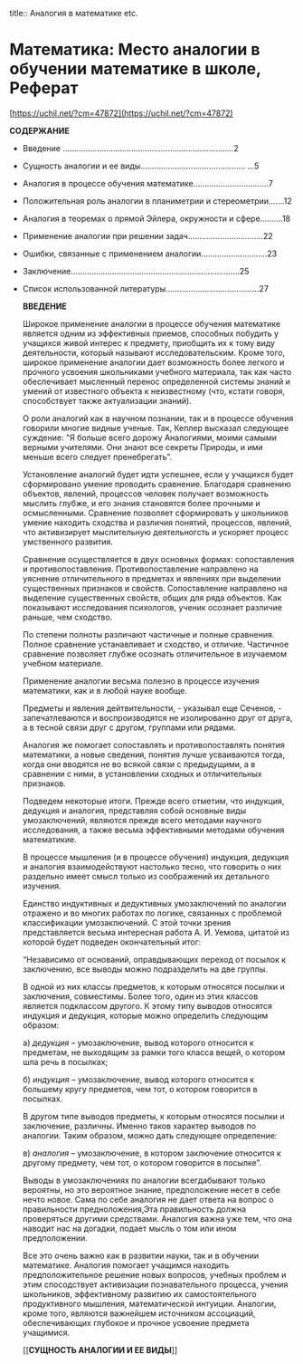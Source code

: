 title:: Аналогия в математике etc.

# Математика: Место аналогии в обучении математике в школе, Реферат

[](https://uchil.net/?cm=47872)[https://uchil.net/?cm=47872](https://uchil.net/?cm=47872)

**СОДЕРЖАНИЕ**
- Введение …………………………………………………………………2
- Сущность аналогии и ее виды………………………………………. …5
- Аналогия в процессе обучения математике……………………………7
- Положительная роль аналогии в планиметрии и стереометрии…….12
- Аналогия в теоремах о прямой Эйлера, окружности и сфере……….18
- Применение аналогии при решении задач……………………………22
- Ошибки, связанные с применением аналогии………………………..23
- Заключение………………………………………………..……………...25
- Список использованной литературы…………………………………..27
  
  **ВВЕДЕНИЕ**
  
  Широкое применение аналогии в процессе обучения математике является одним из эффективных приемов, способных побудить у учащихся живой интерес к предмету, приобщить их к тому виду деятельности, который называют исследовательским. Кроме того, широкое применение аналогии дает возможность более легкого и прочного усвоения школьниками учебного материала, так как часто обеспечивает мысленный перенос определенной системы знаний и умений от известного объекта к неизвестному (что, кстати говоря, способствует также актуализации знаний).
  
  О роли аналогий как в научном познании, так и в процессе обучения говорили многие видные ученые. Так, Кеплер высказал следующее суждение: "Я больше всего дорожу Аналогиями, моими самыми верными учителями. Они знают все секреты Природы, и ими меньше всего следует пренебрегать”.
  
  Установление аналогий будет идти успешнее, если у учащихся будет сформировано умение проводить сравнение. Благодаря сравнению объектов, явлений, процессов человек получает возможность мыслить глубже, и его знания становятся более прочными и осмысленными. Сравнение позволяет сформировать у школьников умение находить сходства и различия понятий, процессов, явлений, что активизирует мыслительную деятельногсть и ускоряет процесс умственного развития.
  
  Сравнение осуществляется в двух основных формах: сопоставления и противопоставления. Противопоставление направлено на уяснение отличительного в предметах и явлениях при выделении существенных признаков и свойств. Сопоставление направлено на выделение существенных свойств, общих для ряда объектов. Как показывают исследования психологов, ученик осознает различие раньше, чем сходство.
  
  По степени полноты различают частичные и полные сравнения. Полное сравнение устанавливает и сходство, и отличие. Частичное сравнение позволяет глубже осознать отличительное в изучаемом учебном материале.
  
  Применение аналогии весьма полезно в процессе изучения математики, как и в любой науке вообще.
  
  Предметы и явления дейтвительности, - указывал еще Сеченов, - запечатлеваются и воспроизводятся не изолированно друг от друга, а в тесной связи друг с другом, группами или рядами.
  
  Аналогия же помогает сопоставлять и противопоставлять понятия математики, а новые сведения, понятия лучше усваиваются тогда, когда они вводятся не во всякой связи с предыдущими, а в сравнении с ними, в установлении сходных и отличительных признаков.
  
  Подведем некоторые итоги. Прежде всего отметим, что индукция, дедукция и аналогия, представляя собой основные виды умозаключений, являются прежде всего методами научного исследования, а также весьма эффективными методами обучения математикие.
  
  В процессе мышления (и в процессе обучения) индукция, дедукция и аналогия взаимодействуют настолько тесно, что говорить о них раздельно имеет смысл только из соображений их детального изучения.
  
  Единство индуктивных и дедуктивных умозаключений по аналогии отражено и во многих работах по логике, связанных с проблемой классификации умозаключений. С этой точки зрения представляется весьма интересная работа А. И. Уемова, цитатой из которой будет подведен окончательный итог:
  
  “Независимо от оснований, оправдывающих переход от посылок к заключению, все выводы можно подразделить на две группы.
  
  В одной из них классы предметов, к которым относятся посылки и заключения, совместимы. Более того, один из этих классов является подклассом другого. К этому типу выводов относятся индукция и дедукция, которые можно определить следующим образом:
  
  а) *дедукция –* умозаключение, вывод которого относится к предметам, не выходящим за рамки того класса вещей, о котором шла речь в посылках;
  
  б) *индукция –* умозаключение, вывод которого относится к большему кругу предметов, чем тот, о котором говорится в посылках.
  
  В другом типе выводов предметы, к которым относятся посылки и заключение, различны. Именно таков характер выводов по аналогии. Таким образом, можно дать следующее определение:
  
  в) *аналогия –* умозаключение, в котором заключение относится к другому предмету, чем тот, о котором говорится в посылке”.
  
  Выводы в умозаключениях по аналогии всегдабывают только вероятны, но это вероятное знание, предположение несет в себе нечто новое. Сама по себе аналогия не дает ответа на вопрос о правильности предноложения,Эта правильность должна проверяться другими средствами. Аналогия важна уже тем, что она наводит нас на догадки, подает мысль о том или ином предположении.
  
  Все это очень важно как в развитии науки, так и в обучении математике. Аналогия помогает учащимся находить предположительное решение новых вопросов, учебных проблем и этим спосодствует активизации познавательного процесса, учения школьников, эффективному развитию их самостоятельного продуктивного мышления, математической интуиции. Аналогии, кроме того, являются важнейшем источником ассоциаций, обеспечивающих глубокое и прочное усвоение предмета учащимися.
  
  [[**СУЩНОСТЬ АНАЛОГИИ И ЕЕ ВИДЫ**]]